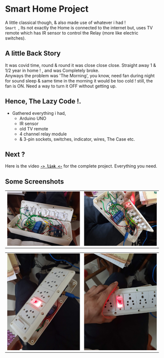 
# Smart Home Project
A little classical though, & also made use of whatever i had !<br/>
`Smart `, Its not exactly the Home is connected to the internet but, uses TV remote which has IR sensor to control the Relay (more like electric switches). <br/>


## A little Back Story
It was covid time, round & round it was close close close. Straight away 1 & 1/2 year in home ! , and was Completely broke. 
<br/>
Anyways the problem was 'The Morning', you know, need fan during night for sound sleep & same time in the morning it would be too cold ! still, the fan is ON. Need a way to turn it OFF without getting up.
<br/>

## Hence,  The Lazy Code !.

- Gathered everything i had, 
    - Arduino UNO
    - IR sensor
    - old TV remote 
    - 4 channel relay module
    - & 3-pin sockets,  switches, indicator, wires, The Case etc.

## Next ?

Here is the video [**`-> link <-`**](https://youtu.be/yADLIZVvrqg) for the complete project. Everything you need.<br />

## Some Screenshots

| | |
|:---:|:---:|
|![](./assets/20200724_214342.jpg)|![](./assets/20200724_214534.jpg)|

| | |
|:---:|:---:|
|![](./assets/20200724_214530.jpg)|![](./assets/20200724_214539.jpg)|

